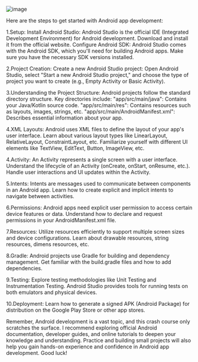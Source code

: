 ![image](https://github.com/Shougotmollik/Android_development_Crash_Course/assets/113712457/e4952163-b5b3-4f48-8ba6-d000102a7fa5)


Here are the steps to get started with Android app development:

1.Setup:
Install Android Studio: Android Studio is the official IDE (Integrated Development Environment) for Android development. Download and install it from the official website.
Configure Android SDK: Android Studio comes with the Android SDK, which you'll need for building Android apps. Make sure you have the necessary SDK versions installed.

2.Project Creation:
Create a new Android Studio project: Open Android Studio, select "Start a new Android Studio project," and choose the type of project you want to create (e.g., Empty Activity or Basic Activity).

3.Understanding the Project Structure:
Android projects follow the standard directory structure. Key directories include:
"app/src/main/java": Contains your Java/Kotlin source code.
"app/src/main/res": Contains resources such as layouts, images, strings, etc.
"app/src/main/AndroidManifest.xml": Describes essential information about your app.

4.XML Layouts:
Android uses XML files to define the layout of your app's user interface.
Learn about various layout types like LinearLayout, RelativeLayout, ConstraintLayout, etc.
Familiarize yourself with different UI elements like TextView, EditText, Button, ImageView, etc.

4.Activity:
An Activity represents a single screen with a user interface.
Understand the lifecycle of an Activity (onCreate, onStart, onResume, etc.).
Handle user interactions and UI updates within the Activity.

5.Intents:
Intents are messages used to communicate between components in an Android app.
Learn how to create explicit and implicit intents to navigate between activities.

6.Permissions:
Android apps need explicit user permission to access certain device features or data.
Understand how to declare and request permissions in your AndroidManifest.xml file.

7.Resources:
Utilize resources efficiently to support multiple screen sizes and device configurations.
Learn about drawable resources, string resources, dimens resources, etc.

8.Gradle:
Android projects use Gradle for building and dependency management.
Get familiar with the build.gradle files and how to add dependencies.

9.Testing:
Explore testing methodologies like Unit Testing and Instrumentation Testing.
Android Studio provides tools for running tests on both emulators and physical devices.

10.Deployment:
Learn how to generate a signed APK (Android Package) for distribution on the Google Play Store or other app stores.

Remember, Android development is a vast topic, and this crash course only scratches the surface. I recommend exploring official Android documentation, developer guides, and online tutorials to deepen your knowledge and understanding. Practice and building small projects will also help you gain hands-on experience and confidence in Android app development. Good luck!
